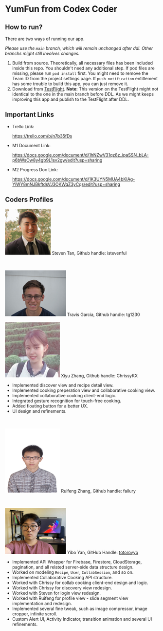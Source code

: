 # YumFun from Codex Coder
## How to run?
There are two ways of running our app.

*Please use the `main` branch, which will remain unchanged after ddl. Other branchs might still involves changes.*

1. Build from source. Theoretically, all necessary files has been included inside this repo. You shouldn't need any additional step. If pod files are missing, please run `pod install` first. You might need to remove the Team ID from the project settings page. If `push notification` entitlement has some trouble to build this app, you can just remove it.
2. Download from [TestFlight](https://testflight.apple.com/join/yrtyPOHQ). **Note:** This version on the TestFlight might not identical to the one in the main branch before DDL. As we might keeps improving this app and publish to the TestFlight after DDL.


## Important Links

- Trello Link: 

  https://trello.com/b/n7b35fDs
  
- M1 Document Link: 

  https://docs.google.com/document/d/1hNZwV31qz8z_ipaSSN_bLA-p6bWsOw8y4gb9L1sv2gw/edit?usp=sharing
  
- M2 Progress Doc Link:

  https://docs.google.com/document/d/1K3UYN5MUA4bKIAg-YiWY8mNJBkftdsVJ3OKWqZ3yCqs/edit?usp=sharing


## Coders Profiles

<img src="Coders' Profiles/Steven.jpg" height="150" width="150">
Steven Tan, Github handle: istevenful

<br/><br/>
<img src="Coders' Profiles/Travis.jpg" height="150" width="200">
Travis Garcia, Github handle: tg1230
<br/><br/>
<img src="Coders' Profiles/Chrissy.JPG" height="180" width="180">
Xiyu Zhang, Github handle: ChrissyKX

- Implemented discover view and recipe detail view. 
- Implemented cooking preperation view and collaborative cooking view.
- Implemented collaborative cooking client-end logic.
- Integrated gesture recognition for touch-free cooking.
- Added floating button for a better UX.
- UI design and refinements.

  

<br/><br/>
<img src="Coders' Profiles/Jack.JPG" height="210" width="180">
Ruifeng Zhang, Github handle: failury

<br/><br/>
<img src="Coders' Profiles/Yibo.jpg" height="150" width="200">
Yibo Yan, GitHub Handle: [totoroyyb](https://github.com/totoroyyb)

- Implemented API Wrapper for Firebase, Firestore, CloudStorage, pagination, and all related server-side data structure design.
- Worked on modeling `Recipe`, `User`, `CollabSession`, and so on.
- Implemented Collaborative Cooking API structure.
- Worked with Chrissy for collab cooking client-end design and logic.
- Worked with Chrissy for discovery view redesign.
- Worked with Steven for login view redesign.
- Worked with Ruifeng for profile view - slide segment view implementation and redesign.
- Implemented several fine tweak, such as image compressor, image cropper, infinite scroll.
- Custom Alert UI, Activity Indicator, transition animation and several UI refinements.

